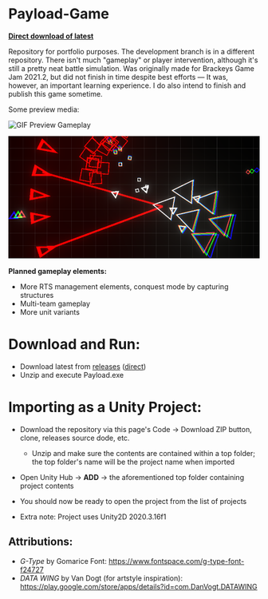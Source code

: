 # Payload-Game

[**Direct download of latest**](https://github.com/BluSharpie/Payload-Game-preview/releases/download/demo/MiniRTS_Build_0.1.0.zip)

Repository for portfolio purposes. The development branch is in a different repository. There isn't much "gameplay" or player intervention, although it's still a pretty neat battle simulation. Was originally made for Brackeys Game Jam 2021.2, but did not finish in time despite best efforts — It was, however, an important learning experience. I do also intend to finish and publish this game sometime. 

Some preview media:

![GIF Preview Gameplay](https://github.com/BluSharpie/Payload-Game-preview/blob/main/PreviewMedia/ezgif.com-gif-maker.gif)

![Banner](https://github.com/BluSharpie/Payload-Game-preview/blob/main/PreviewMedia/2021-08-29%2005_43_42-Window.png)

**Planned gameplay elements:**
- More RTS management elements, conquest mode by capturing structures 
- Multi-team gameplay
- More unit variants

# Download and Run:
* Download latest from [releases](https://github.com/BluSharpie/Payload-Game-preview/releases) ([direct](https://github.com/BluSharpie/Payload-Game-preview/releases/download/demo/MiniRTS_Build_0.1.0.zip))
* Unzip and execute Payload.exe

# Importing as a Unity Project:
* Download the repository via this page's Code -> Download ZIP button, clone, releases source dode, etc. 
  * Unzip and make sure the contents are contained within a top folder; the top folder's name will be the project name when imported
* Open Unity Hub -> **ADD** -> the aforementioned top folder containing project contents
* You should now be ready to open the project from the list of projects

* Extra note: Project uses Unity2D 2020.3.16f1

## Attributions:
* *G-Type* by Gomarice Font: https://www.fontspace.com/g-type-font-f24727
* *DATA WING* by Van Dogt (for artstyle inspiration): https://play.google.com/store/apps/details?id=com.DanVogt.DATAWING
